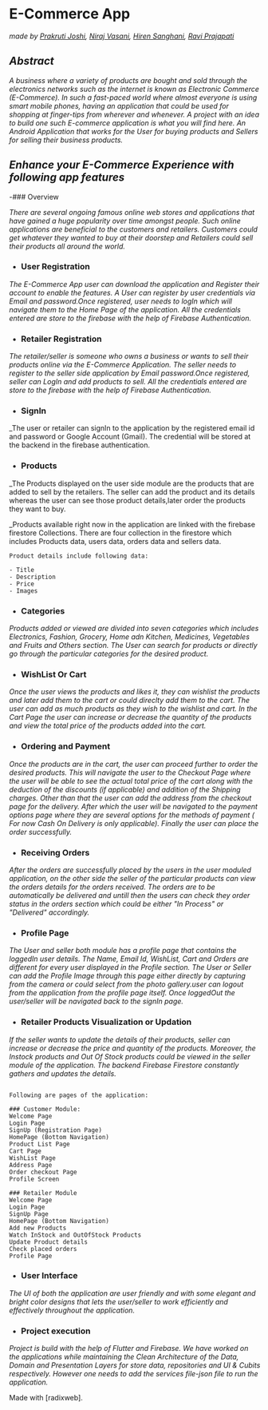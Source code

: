 # **E-Commerce App**
*_made by <a href="https://github.com/prakrutijoshi">Prakruti Joshi</a>, <a href="https://github.com/Niraj-Vasani">Niraj Vasani</a>, <a href="https://github.com/hiren018">Hiren Sanghani</a>, <a href="https://github.com/rprajapati4889">Ravi Prajapati</a>_*

## ***Abstract***

_A business where a variety of products are bought and sold through the electronics networks such as the internet is known as Electronic Commerce (E-Commerce). In such a fast-paced world where almost everyone is using smart mobile phones, having an application that could be used for shopping at finger-tips from wherever and whenever. A project with an idea to build one such E-commerce application is what you will find here. An Android Application that works for the User for buying products and Sellers for selling their business products._

## ***Enhance your E-Commerce Experience with following app features***

-### Overview 

_There are several ongoing famous online web stores and applications that have gained a huge popularity over time amongst people. Such online applications are beneficial to the customers and retailers. Customers could get whatever they wanted to buy at their doorstep and Retailers could sell their products all around the world._

- ### User Registration

_The E-Commerce App user can download the application and Register their account to enable the features. A User can register by user credentials via Email and password.Once registered, user needs to logIn which will navigate them to the Home Page of the application. All the credentials entered are store to the firebase with the help of Firebase Authentication._

- ### Retailer Registration

_The retailer/seller is someone who owns a business or wants to sell their products online via the E-Commerce Application. The seller needs to register to the seller side application by Email password.Once registered, seller can LogIn and add products to sell.  All the credentials entered are store to the firebase with the help of Firebase Authentication._

- ### SignIn

_The user or retailer can signIn to the application by the registered email id and password or Google Account (Gmail). The credential will be stored at the backend in the firebase authentication.

- ### Products

_The Products displayed on the user side module are the products that are added to sell by the retailers. The seller can add the product and its details whereas the user can see those product details,later order the products they want to buy.

_Products available right now in the application are linked with the firebase firestore Collections. There are four collection in the firestore which includes Products data, users data, orders data and sellers data.
```
Product details include following data:

- Title 
- Description 
- Price
- Images 

```
- ### Categories

_Products added or viewed are divided into seven categories which includes Electronics, Fashion, Grocery, Home adn Kitchen, Medicines, Vegetables and Fruits and Others section. The User can search for products or directly go through the particular categories for the desired product._

- ### WishList Or Cart

_Once the user views the products and likes it, they can wishlist the products and later add them to the cart or could direclty add them to the cart. The user can add as much products as they wish to the wishlist and cart. In the Cart Page the user can increase or decrease the quantity of the products and view the total price of the products added into the cart._

- ### Ordering and Payment

_Once the products are in the cart, the user can proceed further to order the desired products. This will navigate the user to the Checkout Page where the user will be able to see the actual total price of the cart along with the deduction of the discounts (if applicable) and addition of the Shipping charges. Other than that the user can add the address from the checkout page for the delivery. After which the user will be navigated to the payment options page where they are several options for the methods of payment ( For now Cash On Delivery is only applicable). Finally the user can place the order successfully._

- ### Receiving Orders

_After the orders are successfully placed by the users in the user moduled application, on the other side the seller of the particular products can view the orders details for the orders received. The orders are to be automatically be delivered and untill then the users can check they order status in the orders section which could be either "In Process" or "Delivered" accordingly._

- ### Profile Page

_The User and seller both module has a profile page that contains the loggedIn user details. The Name, Email Id, WishList, Cart and Orders are different for every user displayed in the Profile section. The User or Seller can add the Profile Image through this page either directly by capturing from the camera or could select from the photo gallery.user can logout from the application from the profile page itself. Once loggedOut the user/seller will be navigated back to the signIn page._

- ### Retailer Products Visualization or Updation

_If the seller wants to update the details of their products, seller can increase or decrease the price and quantity of the products. Moreover, the Instock products and Out Of Stock products could be viewed in the seller module of the application. The backend Firebase Firestore constantly gathers and updates the details._

 ```
 
Following are pages of the application:

### Customer Module:
Welcome Page
Login Page
SignUp (Registration Page)
HomePage (Bottom Navigation)
Product List Page 
Cart Page
WishList Page
Address Page
Order checkout Page
Profile Screen

### Retailer Module
Welcome Page
Login Page
SignUp Page
HomePage (Bottom Navigation)
Add new Products
Watch InStock and OutOfStock Products
Update Product details
Check placed orders 
Profile Page

```
- ### User Interface

_The UI of both the application are user friendly and with some elegant and bright color designs that lets the user/seller to work efficiently and effectively throughout the application._

- ### Project execution

_Project is build with the help of Flutter and Firebase. We have worked on the applications while maintaining the Clean Architecture of the Data, Domain and Presentation Layers for store data, repositories and UI & Cubits respectively. However one needs to add the services file-json file to run the application._


Made with [radixweb].

